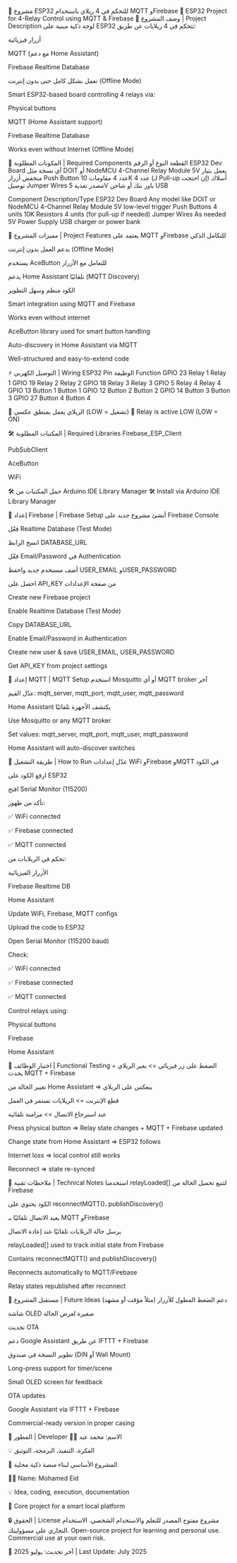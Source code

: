📘 مشروع ESP32 للتحكم في 4 ريلاي باستخدام MQTT وFirebase
📘 ESP32 Project for 4-Relay Control using MQTT & Firebase
🧾 وصف المشروع | Project Description
لوحة ذكية مبنية على ESP32 تتحكم في 4 ريلايات عن طريق:

أزرار فيزيائية

MQTT (مع دعم Home Assistant)

Firebase Realtime Database

تعمل بشكل كامل حتى بدون إنترنت (Offline Mode)

Smart ESP32-based board controlling 4 relays via:

Physical buttons

MQTT (Home Assistant support)

Firebase Realtime Database

Works even without Internet (Offline Mode)

🔌 المكونات المطلوبة | Required Components
القطعة	النوع أو الرقم
ESP32 Dev Board	أي نسخة مثل DOIT أو NodeMCU
4-Channel Relay Module	5V يعمل بتيار منخفض
أزرار Push Button	عدد 4
مقاومات 10K	عدد 4 (لـ Pull-up إن احتجت)
أسلاك توصيل	Jumper Wires
مصدر تغذية 5V	باور بنك أو شاحن USB

Component	Description/Type
ESP32 Dev Board	Any model like DOIT or NodeMCU
4-Channel Relay Module	5V low-level trigger
Push Buttons	4 units
10K Resistors	4 units (for pull-up if needed)
Jumper Wires	As needed
5V Power Supply	USB charger or power bank

🧠 مميزات المشروع | Project Features
يعتمد على MQTT وFirebase للتكامل الذكي

يدعم العمل بدون إنترنت (Offline Mode)

يستخدم AceButton للتعامل مع الأزرار

يدعم Home Assistant تلقائيًا (MQTT Discovery)

الكود منظم وسهل التطوير

Smart integration using MQTT and Firebase

Works even without internet

AceButton library used for smart button handling

Auto-discovery in Home Assistant via MQTT

Well-structured and easy-to-extend code

⚡ التوصيل الكهربي | Wiring
ESP32 Pin	الوظيفة	Function
GPIO 23	Relay 1	Relay 1
GPIO 19	Relay 2	Relay 2
GPIO 18	Relay 3	Relay 3
GPIO 5	Relay 4	Relay 4
GPIO 13	Button 1	Button 1
GPIO 12	Button 2	Button 2
GPIO 14	Button 3	Button 3
GPIO 27	Button 4	Button 4

📝 الريلاي يعمل بمنطق عكسي (LOW = تشغيل)
📝 Relay is active LOW (LOW = ON)

🛠️ المكتبات المطلوبة | Required Libraries
Firebase_ESP_Client

PubSubClient

AceButton

WiFi

🛠️ حمل المكتبات من Arduino IDE Library Manager
🛠️ Install via Arduino IDE Library Manager

🔧 إعداد Firebase | Firebase Setup
أنشئ مشروع جديد على Firebase Console

فعّل Realtime Database (Test Mode)

انسخ الرابط DATABASE_URL

فعّل Email/Password في Authentication

أضف مستخدم جديد واحفظ USER_EMAIL وUSER_PASSWORD

احصل على API_KEY من صفحة الإعدادات

Create new Firebase project

Enable Realtime Database (Test Mode)

Copy DATABASE_URL

Enable Email/Password in Authentication

Create new user & save USER_EMAIL, USER_PASSWORD

Get API_KEY from project settings

📡 إعداد MQTT | MQTT Setup
استخدم Mosquitto أو أي MQTT broker آخر

عدّل القيم: mqtt_server, mqtt_port, mqtt_user, mqtt_password

Home Assistant يكتشف الأجهزة تلقائيًا

Use Mosquitto or any MQTT broker

Set values: mqtt_server, mqtt_port, mqtt_user, mqtt_password

Home Assistant will auto-discover switches

🚀 طريقة التشغيل | How to Run
عدّل إعدادات WiFi وFirebase وMQTT في الكود

ارفع الكود على ESP32

افتح Serial Monitor (115200)

تأكد من ظهور:

✅ WiFi connected

✅ Firebase connected

✅ MQTT connected

تحكم في الريلايات من:

الأزرار الفيزيائية

Firebase Realtime DB

Home Assistant

Update WiFi, Firebase, MQTT configs

Upload the code to ESP32

Open Serial Monitor (115200 baud)

Check:

✅ WiFi connected

✅ Firebase connected

✅ MQTT connected

Control relays using:

Physical buttons

Firebase

Home Assistant

🧪 اختبار الوظائف | Functional Testing
الضغط على زر فيزيائي => يغير الريلاي + يحدث MQTT + Firebase

تغيير الحالة من Home Assistant => ينعكس على الريلاي

قطع الإنترنت => الريلايات تستمر في العمل

عند استرجاع الاتصال => مزامنة تلقائية

Press physical button => Relay state changes + MQTT + Firebase updated

Change state from Home Assistant => ESP32 follows

Internet loss => local control still works

Reconnect => state re-synced

🧠 ملاحظات تقنية | Technical Notes
استخدمنا relayLoaded[] لتتبع تحميل الحالة من Firebase

الكود يحتوي على reconnectMQTT()، publishDiscovery()

يعيد الاتصال تلقائيًا بـ MQTT وFirebase

يرسل حالة الريلايات تلقائيًا عند إعادة الاتصال

relayLoaded[] used to track initial state from Firebase

Contains reconnectMQTT() and publishDiscovery()

Reconnects automatically to MQTT/Firebase

Relay states republished after reconnect

🧊 مستقبل المشروع | Future Ideas
دعم الضغط المطول للأزرار (مثلاً مؤقت أو مشهد)

شاشة OLED صغيرة لعرض الحالة

تحديث OTA

دعم Google Assistant عن طريق IFTTT + Firebase

تطوير النسخة في صندوق (DIN أو Wall Mount)

Long-press support for timer/scene

Small OLED screen for feedback

OTA updates

Google Assistant via IFTTT + Firebase

Commercial-ready version in proper casing

👤 المطور | Developer
👨‍💻 الاسم: محمد عيد

💡 الفكرة، التنفيذ، البرمجة، التوثيق

🔧 المشروع الأساسي لبناء منصة ذكية محلية

👨‍💻 Name: Mohamed Eid

💡 Idea, coding, execution, documentation

🔧 Core project for a smart local platform

🔒 الحقوق | License
مشروع مفتوح المصدر للتعلم والاستخدام الشخصي. الاستخدام التجاري على مسؤوليتك.
Open-source project for learning and personal use. Commercial use at your own risk.

🔁 آخر تحديث: يوليو 2025 | Last Update: July 2025


